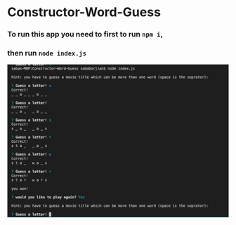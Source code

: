 # Constructor-Word-Guess
### To run this app you need to first to run ```npm i```, 
### then run ```node index.js```

![in action](/images/Word.png)

